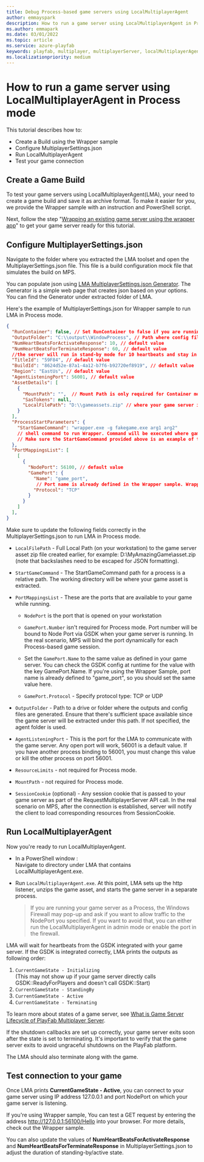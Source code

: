 ```yaml
---
title: Debug Process-based game servers using LocalMultiplayerAgent
author: emmayspark
description: How to run a game server using LocalMultiplayerAgent in Process mode
ms.author: emmapark
ms.date: 03/01/2022
ms.topic: article
ms.service: azure-playfab
keywords: playfab, multiplayer, multiplayerServer, localMultiplayerAgent, MPSAgent, GSDK, MPS Debugging tool
ms.localizationpriority: medium
---
```


# How to run a game server using LocalMultiplayerAgent in Process mode

This tutorial describes how to:
- Create a Build using the Wrapper sample
- Configure MultiplayerSettings.json
- Run LocalMultiplayerAgent
- Test your game connection

## Create a Game Build

To test your game servers using LocalMultiplayerAgent(LMA), your need to create a game build and save it as archive format. 
To make it easier for you, we provide the Wrapper sample with an instruction and PowerShell script. 

Next, follow the step "[Wrapping an existing game server using the wrapper app](https://github.com/PlayFab/MpsSamples/tree/main/wrappingGsdk#wrapping-an-existing-game-server-using-the-wrapper-app)" to get your game server ready for this tutorial.

## Configure MultiplayerSettings.json

Navigate to the folder where you extracted the LMA toolset and open the MultiplayerSettings.json file. This file is a build configuration mock file that simulates the build on MPS.

You can populate json using [LMA MultiplayerSettings.json Generator](https://github.com/PlayFab/MpsAgent/tree/main/LocalMultiplayerAgent/SettingsJsonGenerator).
The Generator is a simple web page that creates json based on your options. You can find the Generator under extracted folder of LMA.  
  
Here's the example of MultiplayerSettings.json for Wrapper sample to run LMA in Process mode.

```json
{
  "RunContainer": false, // Set RunContainer to false if you are running LMA in Process mode.
  "OutputFolder": "C:\\output\\WindowProcess", // Path where config files and logs will be generated from LMA at each run
  "NumHeartBeatsForActivateResponse": 10, // default value
  "NumHeartBeatsForTerminateResponse": 60, // default value
  //the server will run in stand-by mode for 10 heartbeats and stay in active state for 35 heartbeats.
  "TitleId": "59F84", // default value
  "BuildId": "8624d52e-87a1-4a12-b7f6-b92720ef8919", // default value
  "Region": "EastUs", // default value
  "AgentListeningPort": 56001, // default value
  "AssetDetails": [
    {
      "MountPath": "",  // Mount Path is only required for Container mode. leave it as blank.
      "SasTokens": null,
      "LocalFilePath": "D:\\gameassets.zip" // where your game server is located as an archive format.
    }
  ],
  "ProcessStartParameters": {
    "StartGameCommand": "wrapper.exe -g fakegame.exe arg1 arg2" 
    // shell command to run Wrapper. Command will be executed where game asset is extracted.
    // Make sure the StartGameCommand provided above is an example of the Wrapper sample. 
  },
  "PortMappingsList": [
    [
      {
        "NodePort": 56100, // default value
        "GamePort": {
          "Name": "game_port",
           // Port name is already defined in the Wrapper sample. Wrapper will grab the port information using game_port via GSDK while it's running.
          "Protocol": "TCP"
        }
      }
    ]
  ],
}

```

Make sure to update the following fields correctly in the MultiplayerSettings.json to run LMA in Process mode.

- `LocalFilePath` - Full Local Path (on your workstation) to the game server asset zip file created earlier, for example: D:\\MyAmazingGame\\asset.zip (note that backslashes need to be escaped for JSON formatting).

- `StartGameCommand` - The StartGameCommand path for a process is a relative path. The working directory will be where your game asset is extracted.

- `PortMappingsList` - These are the ports that are available to your game while running. 
  - `NodePort` is the port that is opened on your workstation
  - `GamePort.Number` isn't required for Process mode. Port number will be bound to Node Port via GSDK when your game server is running. In the real scenario, MPS will bind the port dynamically for each Process-based game session. 
  - Set the `GamePort.Name` to the same value as defined in your game server. You can check the GSDK config at runtime for the value with the key GamePort.Name. If you're using the Wrapper Sample, port name is already defined to "game_port", so you should set the same value here.

  - `GamePort.Protocol` - Specify protocol type: TCP or UDP
 
- `OutputFolder` - Path to a drive or folder where the outputs and config files are generated. Ensure that there's sufficient space available since the game server will be extracted under this path. If not specified, the agent folder is used.

- `AgentListeningPort` - This is the port for the LMA to communicate with the game server. Any open port will work, 56001 is a default value. If you have another process binding to 56001, you must change this value or kill the other process on port 56001.

- `ResourceLimits` - not required for Process mode.

- `MountPath` - not required for Process mode.

- `SessionCookie` (optional) - Any session cookie that is passed to your game server as part of the RequestMultiplayerServer API call. In the real scenario on MPS, after the connection is established, server will notify the client to load corresponding resources from SessionCookie.


## Run LocalMultiplayerAgent

Now you're ready to run LocalMultiplayerAgent.

- In a PowerShell window :  
Navigate to directory under LMA that contains LocalMultiplayerAgent.exe.

- Run `LocalMultiplayerAgent.exe`. 
At this point, LMA sets up the http listener, unzips the game asset, and starts the game server in a separate process. 

  > If you are running your game server as a Process, the Windows Firewall may pop-up and ask if you want to allow traffic to the NodePort you specified. If you want to avoid that, you can either run the LocalMultiplayerAgent in admin mode or enable the port in the firewall.

LMA will wait for heartbeats from the GSDK integrated with your game server.
If the GSDK is integrated correctly, LMA prints the outputs as following order:

1. `CurrentGameState - Initializing`   
(This may not show up if your game server directly calls GSDK::ReadyForPlayers and doesn't call GSDK::Start)  
2. `CurrentGameState - StandingBy`  
3. `CurrentGameState - Active`  
4. `CurrentGameState - Terminating`

To learn more about states of a game server, see [What is Game Server Lifecycle of PlayFab Multiplayer Server](../multiplayer-game-server-lifecycle.md).

If the shutdown callbacks are set up correctly, your game server exits soon after the state is set to terminating. 
It's important to verify that the game server exits to avoid ungraceful shutdowns on the PlayFab platform.

The LMA should also terminate along with the game.

## Test connection to your game

Once LMA prints **CurrentGameState - Active**, you can connect to your game server using IP address 127.0.0.1 and port NodePort on which your game server is listening.

If you're using Wrapper sample, You can test a GET request by entering the address http://127.0.0.1:56100/Hello into your browser. 
For more details, check out the Wrapper sample. 

You can also update the values of **NumHeartBeatsForActivateResponse** and **NumHeartBeatsForTerminateResponse** in MultiplayerSettings.json to adjust the duration of standing-by/active state.
